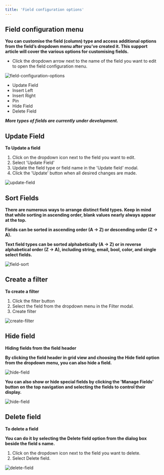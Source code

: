 ```yaml
---
title: 'Field configuration options'
---
```


## Field configuration menu

**You can customise the field (column) type and access additional options from the field’s dropdown menu after you’ve created it. This support article will cover the various options for customising fields.**

- Click the dropdown arrow next to the name of the field you want to edit to open the field configuration menu.

![field-configuration-options](/images/field-configuration-options.png)

- Update Field
- Insert Left
- Insert Right
- Pin
- Hide Field
- Delete Field

**_More types of fields are currently under development._**

## Update Field

**To Update a field**

1. Click on the dropdown icon next to the field you want to edit.
2. Select 'Update Field'
3. Update the field type or field name in the 'Update field' modal.
4. Click the 'Update' button when all desired changes are made.

![update-field](/images/update-field.gif)

## Sort Fields

**There are numerous ways to arrange distinct field types. Keep in mind that while sorting in ascending order, blank values nearly always appear at the top.**

**Fields can be sorted in ascending order (A → Z) or descending order (Z → A).**

**Text field types can be sorted alphabetically (A → Z) or in reverse alphabetical order (Z → A), including string, email, bool, color, and single select fields.**

![field-sort](/images/field-sort.png)

## Create a filter

**To create a filter**

1. Click the filter button
2. Select the field from the dropdown menu in the Filter modal.
3. Create filter

![create-filter](/images/create-filter.gif)

## Hide field

**Hiding fields from the field header**

**By clicking the field header in grid view and choosing the Hide field option from the dropdown menu, you can also hide a field.**

![hide-field](/images/hide-field.png)

**You can also show or hide special fields by clicking the 'Manage Fields' button on the top navigation and selecting the fields to control their display.**

![hide-field](/images/hide-field.gif)

## Delete field

**To delete a field**

**You can do it by selecting the Delete field option from the dialog box beside the field s name.**

1. Click on the dropdown icon next to the field you want to delete.
2. Select Delete field.

![delete-field](/images/delete-field.png)
